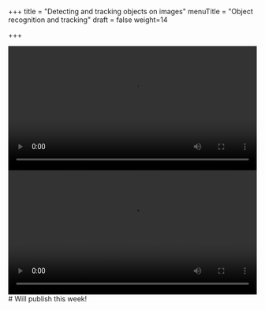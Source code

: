 +++
title = "Detecting and tracking objects on images"
menuTitle = "Object recognition and tracking"
draft = false
weight=14

+++

<center><video controls src="/images/ai/objecttracking.mp4" autoplay loop width=100%></video></center>
<center><video controls src="/images/ai/bigtracking.mp4" autoplay loop width=100%></video></center>
# Will publish this week!

